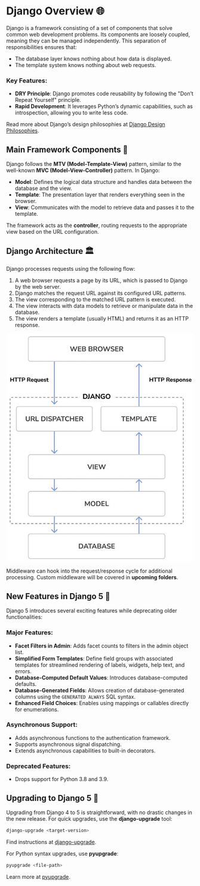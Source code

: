 # **Django Overview** 🌐

Django is a framework consisting of a set of components that solve common web development problems. Its components are loosely coupled, meaning they can be managed independently. This separation of responsibilities ensures that:
- The database layer knows nothing about how data is displayed.
- The template system knows nothing about web requests.

### Key Features:
- **DRY Principle**: Django promotes code reusability by following the "Don’t Repeat Yourself" principle.
- **Rapid Development**: It leverages Python’s dynamic capabilities, such as introspection, allowing you to write less code.

Read more about Django’s design philosophies at [Django Design Philosophies](https://docs.djangoproject.com/en/5.0/misc/design-philosophies/).


## Main Framework Components 🔧

Django follows the **MTV (Model-Template-View)** pattern, similar to the well-known **MVC (Model-View-Controller)** pattern. In Django:
- **Model**: Defines the logical data structure and handles data between the database and the view.
- **Template**: The presentation layer that renders everything seen in the browser.
- **View**: Communicates with the model to retrieve data and passes it to the template.

The framework acts as the **controller**, routing requests to the appropriate view based on the URL configuration.


## Django Architecture 🏛️

Django processes requests using the following flow:
1. A web browser requests a page by its URL, which is passed to Django by the web server.
2. Django matches the request URL against its configured URL patterns.
3. The view corresponding to the matched URL pattern is executed.
4. The view interacts with data models to retrieve or manipulate data in the database.
5. The view renders a template (usually HTML) and returns it as an HTTP response.

<div align="center">
    <img src="./images/django_architecture.png.jpg" alt="Django Architecture" width="500px">
</div>

Middleware can hook into the request/response cycle for additional processing. Custom middleware will be covered in **upcoming folders**.


## New Features in Django 5 🌟

Django 5 introduces several exciting features while deprecating older functionalities:

### Major Features:
- **Facet Filters in Admin**: Adds facet counts to filters in the admin object list.
- **Simplified Form Templates**: Define field groups with associated templates for streamlined rendering of labels, widgets, help text, and errors.
- **Database-Computed Default Values**: Introduces database-computed defaults.
- **Database-Generated Fields**: Allows creation of database-generated columns using the `GENERATED ALWAYS` SQL syntax.
- **Enhanced Field Choices**: Enables using mappings or callables directly for enumerations.

### Asynchronous Support:
- Adds asynchronous functions to the authentication framework.
- Supports asynchronous signal dispatching.
- Extends asynchronous capabilities to built-in decorators.

### Deprecated Features:
- Drops support for Python 3.8 and 3.9.


## Upgrading to Django 5 🔄

Upgrading from Django 4 to 5 is straightforward, with no drastic changes in the new release. For quick upgrades, use the **django-upgrade** tool:
```bash
django-upgrade <target-version>
```
Find instructions at [django-upgrade](https://github.com/adamchainz/django-upgrade).

For Python syntax upgrades, use **pyupgrade**:
```bash
pyupgrade <file-path>
```
Learn more at [pyupgrade](https://github.com/asottile/pyupgrade).


